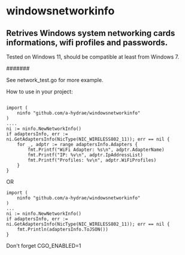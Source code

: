 # windowsnetworkinfo
## Retrives Windows system networking cards informations, wifi profiles and passwords.

Tested on Windows 11, should be compatible at least from Windows 7.

#######

See network_test.go for more example.

How to use in your project:

```

import (
    ninfo "github.com/a-hydrae/windowsnetworkinfo"
)
....
ni := ninfo.NewNetworkInfo()
if adaptersInfo, err := ni.GetAdaptersInfo(NicType(NIC_WIRELESS802_11)); err == nil {
    for _, adptr := range adaptersInfo.Adapters {
        fmt.Printf("WiFi Adapter: %s\n", adptr.AdapterName)
        fmt.Printf("IP: %v\n", adptr.IpAddressList)
        fmt.Printf("Profiles: %v\n", adptr.WiFiProfiles)
    }
}

```

OR

```
import (
    ninfo "github.com/a-hydrae/windowsnetworkinfo"
)
...
ni := ninfo.NewNetworkInfo()
if adaptersInfo, err := ni.GetAdaptersInfo(NicType(NIC_WIRELESS802_11)); err == nil {
    fmt.Println(adaptersInfo.ToJSON())
}
```

Don't forget CGO_ENABLED=1
